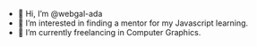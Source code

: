 - 👋 Hi, I’m @webgal-ada
- 👀 I’m interested in finding a mentor for my Javascript learning.
- 🌱 I’m currently freelancing in Computer Graphics.

<!---
webgal-ada/webgal-ada is a ✨ special ✨ repository because its `README.md` (this file) appears on your GitHub profile.
You can click the Preview link to take a look at your changes.
--->
